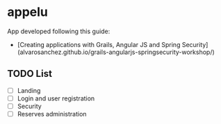 # appelu

App developed following this guide:
  + [Creating applications with Grails, Angular JS and Spring Security] (alvarosanchez.github.io/grails-angularjs-springsecurity-workshop/)

## TODO List

- [ ] Landing
- [ ] Login and user registration
- [ ] Security
- [ ] Reserves administration
